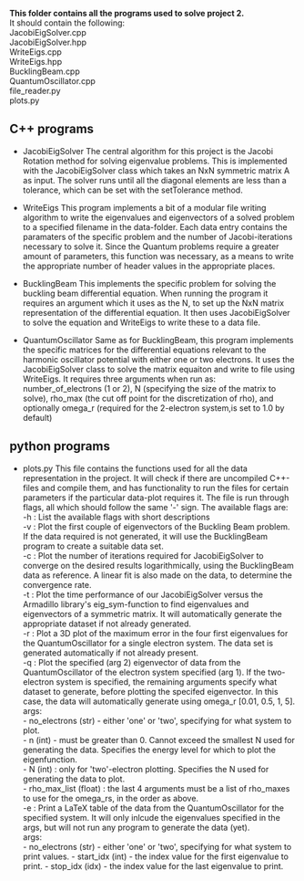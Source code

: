 **This folder contains all the programs used to solve project 2.**  
It should contain the following:  
JacobiEigSolver.cpp  
JacobiEigSolver.hpp  
WriteEigs.cpp  
WriteEigs.hpp  
BucklingBeam.cpp  
QuantumOscillator.cpp  
file_reader.py  
plots.py

## C++ programs
- JacobiEigSolver
The central algorithm for this project is the Jacobi Rotation method for
solving eigenvalue problems. This is implemented with the
JacobiEigSolver class which takes an NxN symmetric matrix A as input.
The solver runs until all the diagonal elements are less than a
tolerance, which can be set with the setTolerance method.

- WriteEigs
This program implements a bit of a modular file writing algorithm to
write the eigenvalues and eigenvectors of a solved problem to a
specified filename in the data-folder. Each data entry contains the
paramaters of the specific problem and the number of Jacobi-iterations
necessary to solve it. Since the Quantum problems require a greater
amount of parameters, this function was necessary, as a means to write
the appropriate number of header values in the appropriate places.

- BucklingBeam
This implements the specific problem for solving the buckling beam
differential equation. When running the program it requires an argument
which it uses as the N, to set up the NxN matrix representation of the
differential equation. It then uses JacobiEigSolver to solve the
equation and WriteEigs to write these to a data file.

- QuantumOscillator
Same as for BucklingBeam, this program implements the specific matrices
for the differential equations relevant to the harmonic oscillator
potential with either one or two electrons. It uses the JacobiEigSolver
class to solve the matrix equaiton and write to file using WriteEigs.
It requires three arguments when run as: number_of_electrons (1 or 2), N
(specifying the size of the matrix to solve), rho_max (the cut off
point for the discretization of rho), and optionally omega_r (required
for the 2-electron system,is set to 1.0 by default)


## python programs
- plots.py
This file contains the functions used for all the data representation in
the project. It will check if there are uncompiled C++-files and compile
them, and has functionality to run the files for certain parameters if
the particular data-plot requires it.
The file is run through flags, all which should follow the same '-'
sign. The available flags are:  
    -h : List the available flags with short descriptions  
    -v : Plot the first couple of eigenvectors of the Buckling Beam
         problem. If the data required is not generated, it will use the
         BucklingBeam program to create a suitable data set.  
    -c : Plot the number of iterations required for JacobiEigSolver to
         converge on the desired results logarithmically, using the
         BucklingBeam data as reference. A linear fit is also made on the
         data, to determine the convergence rate.  
    -t : Plot the time performance of our JacobiEigSolver versus the
         Armadillo library's eig_sym-function to find eigenvalues and
         eigenvectors of a symmetric matrix. It will automatically
         generate the appropriate dataset if not already generated.  
    -r : Plot a 3D plot of the maximum error in the four first
         eigenvalues for the QuantumOscillator for a single electron
         system. The data set is generated automatically if not already
         present.  
    -q : Plot the specified (arg 2) eigenvector of data from the
         QuantumOscillator of the electron system specified (arg 1).
         If the two-electron system is specified, the remaining arguments
         specify what dataset to generate, before plotting the specifed
         eigenvector. In this case, the data will automatically generate
         using omega_r [0.01, 0.5, 1, 5].  
         args:  
            - no_electrons (str) - either 'one' or 'two', specifying for
                what system to plot.  
            - n (int) - must be greater than 0. Cannot exceed the smallest
                N used for generating the data. Specifies the energy
                level for which to plot the eigenfunction.  
            - N (int) : only for 'two'-electron plotting. Specifies the
                N used for generating the data to plot.  
            - rho_max_list (float) : the last 4 arguments must be a list
                of rho_maxes to use for the omega_rs, in the order as
                above.  
    -e : Print a LaTeX table of the data from the QuantumOscillator for
         the specified system. It will only inlcude the eigenvalues
         specified in the args, but will not run any program to generate
         the data (yet).  
         args:  
            - no_electrons (str) - either 'one' or 'two', specifying for
                what system to print values.
            - start_idx (int) - the index value for the first eigenvalue to
                print.
            - stop_idx (idx) - the index value for the last eigenvalue to
                print.